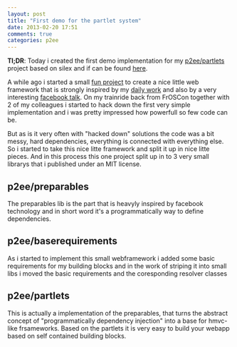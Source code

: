 ```yaml
---
layout: post
title: "First demo for the partlet system"
date: 2013-02-20 17:51
comments: true
categories: p2ee 
---
```


**Tl;DR**: Today i created the first demo implementation for my [p2ee/partlets][1] project based on silex and if can be found [here][2].

A while ago i started a small [fun project][3] to create a nice little web framework that is strongly inspired by my [daily work][4] and also by a very interesting [facebook talk][5]. 
On my trainride back from FrOSCon together with 2 of my colleagues i started to hack down the first very simple implementation and i was pretty impressed how powerfull so few code can be.

But as is it very often with "hacked down" solutions the code was a bit messy, hard dependencies, everything is connected with everything else. So i started to take this nice litte framework and split it up in nice litte pieces. And in this process this one project split up in to 3 very small librarys that i published under an MIT license.

p2ee/preparables
----------------

The preparables lib is the part that is heavyly inspired by facebook technology and in short word it's a programmatically way to define dependencies.

p2ee/baserequirements
---------------------

As i started to implement this small webframework i added some basic requirements for my building blocks and in the work of striping it into small libs i moved the basic requirements and the coresponding resolver classes

p2ee/partlets
-------------

This is actually a implementation of the preparables, that turns the abstract concept of "programmatically dependency injection" into a base for hmvc-like frsameworks. Based on the partlets it is very easy to build your webapp based on self contained building blocks.



  [1]: https://github.com/P2EE/partlets
  [2]: https://github.com/P2EE/silex-partlet-demo
  [3]: https://github.com/P2EE
  [4]: http://www.researchgate.net/
  [5]: http://www.infoq.com/presentations/Evolution-of-Code-Design-at-Facebook
